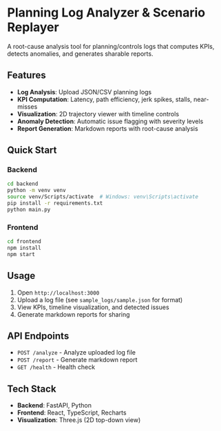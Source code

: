 # Planning Log Analyzer & Scenario Replayer

A root-cause analysis tool for planning/controls logs that computes KPIs, detects anomalies, and generates sharable reports.

## Features

- **Log Analysis**: Upload JSON/CSV planning logs
- **KPI Computation**: Latency, path efficiency, jerk spikes, stalls, near-misses
- **Visualization**: 2D trajectory viewer with timeline controls
- **Anomaly Detection**: Automatic issue flagging with severity levels
- **Report Generation**: Markdown reports with root-cause analysis

## Quick Start

### Backend
```bash
cd backend
python -m venv venv
source venv/Scripts/activate  # Windows: venv\Scripts\activate
pip install -r requirements.txt
python main.py
```

### Frontend
```bash
cd frontend
npm install
npm start
```

## Usage

1. Open `http://localhost:3000`
2. Upload a log file (see `sample_logs/sample.json` for format)
3. View KPIs, timeline visualization, and detected issues
4. Generate markdown reports for sharing

## API Endpoints

- `POST /analyze` - Analyze uploaded log file
- `POST /report` - Generate markdown report
- `GET /health` - Health check

## Tech Stack

- **Backend**: FastAPI, Python
- **Frontend**: React, TypeScript, Recharts
- **Visualization**: Three.js (2D top-down view)
